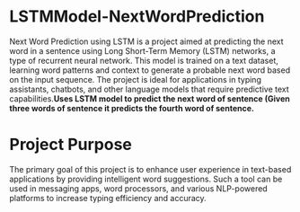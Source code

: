 # LSTMModel-NextWordPrediction

Next Word Prediction using LSTM is a project aimed at predicting the next word in a sentence using Long Short-Term Memory (LSTM) networks, a type of recurrent neural network. This model is trained on a text dataset, learning word patterns and context to generate a probable next word based on the input sequence. The project is ideal for applications in typing assistants, chatbots, and other language models that require predictive text capabilities.**Uses LSTM model to predict the next word of sentence (Given three words of sentence it predicts the fourth word of sentence.**

# Project Purpose
The primary goal of this project is to enhance user experience in text-based applications by providing intelligent word suggestions. Such a tool can be used in messaging apps, word processors, and various NLP-powered platforms to increase typing efficiency and accuracy.


